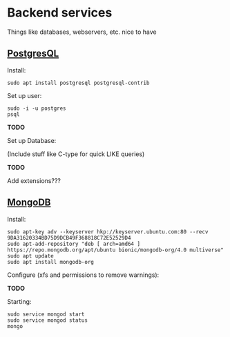 # Backend services

Things like databases, webservers, etc. nice to have

## [PostgresQL](https://www.digitalocean.com/community/tutorials/how-to-install-and-use-postgresql-on-ubuntu-18-04)

Install:

```shell
sudo apt install postgresql postgresql-contrib
```

Set up user:

```shell
sudo -i -u postgres
psql
```

**TODO**

Set up Database:

(Include stuff like C-type for quick LIKE queries)

**TODO**

Add extensions???

## [MongoDB](https://docs.mongodb.com/manual/tutorial/install-mongodb-on-ubuntu/)

Install:

```shell
sudo apt-key adv --keyserver hkp://keyserver.ubuntu.com:80 --recv 9DA31620334BD75D9DCB49F368818C72E52529D4
sudo apt-add-repository "deb [ arch=amd64 ] https://repo.mongodb.org/apt/ubuntu bionic/mongodb-org/4.0 multiverse"
sudo apt update
sudo apt install mongodb-org
```

Configure (xfs and permissions to remove warnings):

**TODO**

Starting:
```shell
sudo service mongod start
sudo service mongod status
mongo
```
